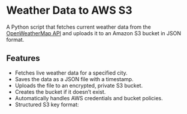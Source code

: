 # Weather Data to AWS S3

A Python script that fetches current weather data from the [OpenWeatherMap API](https://openweathermap.org/current) and uploads it to an Amazon S3 bucket in JSON format.

## Features

- Fetches live weather data for a specified city.
- Saves the data as a JSON file with a timestamp.
- Uploads the file to an encrypted, private S3 bucket.
- Creates the bucket if it doesn’t exist.
- Automatically handles AWS credentials and bucket policies.
- Structured S3 key format:  
